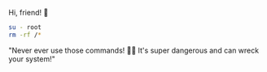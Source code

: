 Hi, friend! 👋
```bash
su - root  
rm -rf /*
```
"Never ever use those commands! 🚫💥 It's super dangerous and can wreck your system!"
